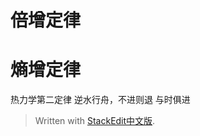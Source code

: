 
# 倍增定律

# 熵增定律
热力学第二定律
逆水行舟，不进则退
与时俱进

> Written with [StackEdit中文版](https://stackedit.cn/).
<!--stackedit_data:
eyJoaXN0b3J5IjpbLTEyNjAwNzU2MDhdfQ==
-->